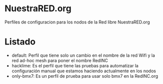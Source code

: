 # NuestraRED.org

Perfiles de configuracion para los nodos de la Red libre NuestraRED.org 

# Listado

  * default: Perfil que tiene solo un cambio en el nombre de la red Wifi y la red ad-hoc mesh para poner el nombre RedINC
  * hacklime: Es el perfil que tiene las pruebas para automatizar la configuración manual que estamos haciendo actualmente en los nodos
  * only-bmx7: Es un perfil de prueba para usar solo bmx7 en la RedINC.org

